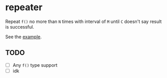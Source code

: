 # repeater

Repeat `f()` no more than `N` times with interval of `M` until `C` doesn't say result is successful.

See the [example](example.go).

## TODO

- [ ] Any `f()` type support
- [ ] idk
